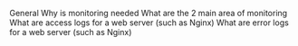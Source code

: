 General
Why is monitoring needed
What are the 2 main area of monitoring
What are access logs for a web server (such as Nginx)
What are error logs for a web server (such as Nginx)
